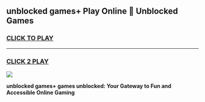
## unblocked games+ Play Online 👋 Unblocked Games
<h3>
<a href="https://premium.freeplayer.one?title=unblocked_games+&ref=19F">CLICK TO PLAY</a></h3>
<hr>

<h3>
<a href="https://premium.freeplayer.one?title=unblocked_games+&ref=19F">CLICK 2 PLAY</a>
  
</h3>

<a href="https://premium.freeplayer.one?title=unblocked_games+&ref=19F"><img src="https://clearcache.store/games.png"></a>


**unblocked games+ games unblocked: Your Gateway to Fun and Accessible Online Gaming**
